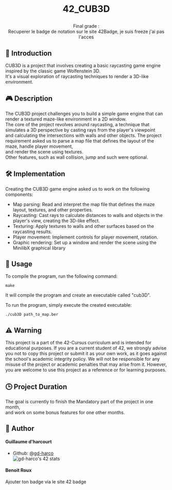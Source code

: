 

# <p align="center">42_CUB3D</p>

<p align="center">Final grade :<br>
Recuperer le badge de notation sur le site 42Badge, je suis freeze j'ai pas l'acces<br>

## 📑 Introduction
CUB3D is a project that involves creating a basic raycasting game engine inspired by the classic game Wolfenstein 3D. <br>
It's a visual exploration of raycasting techniques to render a 3D-like environment.

## 🎮️ Description
The CUB3D project challenges you to build a simple game engine that can render a textured maze-like environment in a 2D window. <br>
The core of the project revolves around raycasting, a technique that simulates a 3D perspective by casting rays from the player's viewpoint <br>
and calculating the intersections with walls and other objects. 
The project requirement asked us to parse a map file that defines the layout of the maze, handle player movement, <br>
and render the scene using textures. <br>
Other features, such as wall collision, jump and such were optional.

## 🛠️ Implementation
Creating the CUB3D game engine asked us to work on the following components:

- Map parsing: Read and interpret the map file that defines the maze layout, textures, and other properties.
- Raycasting: Cast rays to calculate distances to walls and objects in the player's view, creating the 3D-like effect.
- Texturing: Apply textures to walls and other surfaces based on the raycasting results.
- Player movement: Implement controls for player movement, rotation.
- Graphic rendering: Set up a window and render the scene using the MinilibX graphical library

## 💽 Usage
To compile the program, run the following command:
```shell
make
```
It will compile the program and create an executable called "cub3D".<br>


To run the program, simply execute the created executable:
```shell
./cub3D path_to_map.ber
```
##  ⚠️ Warning
This project is a part of the 42-Cursus curriculum and is intended for educational purposes. If you are a current student of 42, we strongly advise you not to copy this project or submit it as your own work, as it goes against the school's academic integrity policy. We will not be responsible for any misuse of the project or academic penalties that may arise from it. However, you are welcome to use this project as a reference or for learning purposes.

## 🕒 Project Duration
The goal is currently to finish the Mandatory part of the project in one month, <br>
and work on some bonus features for one other months.

## 🙇 Author
#### Guillaume d'harcourt
- Github: [@gd-harco](https://github.com/gd-harco)<br>
<img src="https://badge42.vercel.app/api/v2/cle01db6o00650fmmx6igm6z3/stats?cursusId=21&coalitionId=305" alt="gd-harco's 42 stats" /></a>
#### Benoit Roux
Ajouter ton badge via le site 42 badge
